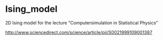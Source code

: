 # Ising_model
2D Ising model for the lecture "Computersimulation in Statistical Physics"

http://www.sciencedirect.com/science/article/pii/S0021999109001387

